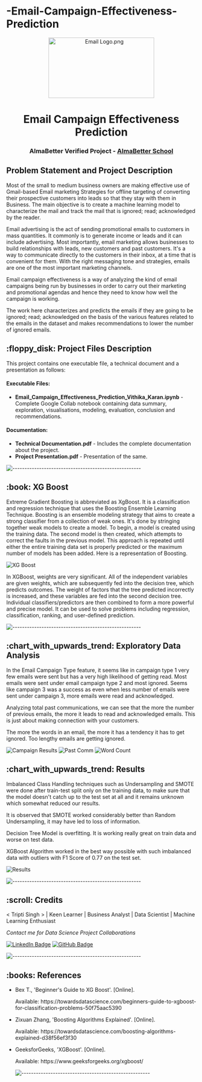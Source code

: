 # -Email-Campaign-Effectiveness-Prediction
<p align="center"> 
  <img src="image\email.jpg" alt="Email Logo.png" width="280px" height="160px">
</p>
<h1 align="center"> Email Campaign Effectiveness Prediction </h1>
<h3 align="center"> AlmaBetter Verified Project - <a href="https://www.almabetter.com/"> AlmaBetter School </a> </h5>

<p align="center"> 
</p>
<h2> Problem Statement and Project Description</h2>

<p>Most of the small to medium business owners are making effective use of Gmail-based Email marketing Strategies for offline targeting of converting their prospective customers into leads so that they stay with them in Business. The main objective is to create a machine learning model to characterize the mail and track the mail that is ignored; read; acknowledged by the reader. </p>

<p>Email advertising is the act of sending promotional emails to customers in mass quantities. It commonly is to generate income or leads and it can include advertising. Most importantly, email marketing allows businesses to build relationships with leads, new customers and past customers. It's a way to communicate directly to the customers in their inbox, at a time that is convenient for them. With the right messaging tone and strategies, emails are one of the most important marketing channels.

Email campaign effectiveness is a way of analyzing the kind of email campaigns being run by businesses in order to carry out their marketing and promotional agendas and hence they need to know how well the campaign is working.

The work here characterizes and predicts the emails if they are going to be ignored; read; acknowledged on the basis of the various features related to the emails in the dataset and makes recommendations to lower the number of ignored emails.<p>

<h2> :floppy_disk: Project Files Description</h2>

<p>This project contains one executable file, a technical document and a presentation as follows:</p>
<h4>Executable Files:</h4>
<ul>
  <li><b>Email_Campaign_Effectiveness_Prediction_Vithika_Karan.ipynb</b> - Complete Google Collab notebook containing data summary, exploration, visualisations, modeling, evaluation, conclusion and recommendations.</li>
</ul>

<h4>Documentation:</h4>
<ul>
  <li><b>Technical Documentation.pdf</b> - Includes the complete documentation about the project.</li>
  <li><b>Project Presentation.pdf</b> - Presentation of the same.</li>
</ul>

![-----------------------------------------------------](https://raw.githubusercontent.com/andreasbm/readme/master/assets/lines/rainbow.png)

<h2> :book: XG Boost</h2>

<p>Extreme Gradient Boosting is abbreviated as XgBoost. It is a classification and regression technique that uses the Boosting Ensemble Learning Technique. Boosting is an ensemble modeling strategy that aims to create a strong classifier from a collection of weak ones. It's done by stringing together weak models to create a model. To begin, a model is created using the training data. The second model is then created, which attempts to correct the faults in the previous model. This approach is repeated until either the entire training data set is properly predicted or the maximum number of models has been added. Here is a representation of Boosting.


<img src="image/boosting.png" alt="XG Boost" style="max-width:60%;"></p>

<p>In XGBoost, weights are very significant. All of the independent variables are given weights, which are subsequently fed into the decision tree, which predicts outcomes. The weight of factors that the tree predicted incorrectly is increased, and these variables are fed into the second decision tree. Individual classifiers/predictors are then combined to form a more powerful and precise model. It can be used to solve problems including regression, classification, ranking, and user-defined prediction.</p>


![-----------------------------------------------------](https://raw.githubusercontent.com/andreasbm/readme/master/assets/lines/rainbow.png)

<h2> :chart_with_upwards_trend: Exploratory Data Analysis</h2>
<p>In the Email Campaign Type feature, it seems like in campaign type 1 very few emails were sent but has a very high likelihood of getting read. Most emails were sent under email campaign type 2 and most ignored. Seems like campaign 3 was a success as even when less number of emails were sent under campaign 3, more emails were read and acknowledged.</p>

<p>Analyzing total past communications, we can see that the more the number of previous emails, the more it leads to read and acknowledged emails. This is just about making connection with your customers. </p>

<p>The more the words in an email, the more it has a tendency it has to get ignored. Too lengthy emails are getting ignored.</p>

<img src="image/campaign.png" alt="Campaign Results" style="max-width:40%;">
 <img src="image/pastcomm.png" alt="Past Comm" style="max-width:40%;">
<img src="image/wordcount.png" alt="Word Count" style="max-width:40%;"> 

<h2> :chart_with_upwards_trend: Results</h2>
<p> Imbalanced Class Handling techniques such as Undersampling and SMOTE were done after train-test split only on the training data, to make sure that the model doesn't catch up to the test set at all and it remains unknown which somewhat reduced our results.</p>

<p>It is observed that SMOTE worked considerably better than Random Undersampling, it may have led to loss of information.</p>

<p>Decision Tree Model is overfitting. It is working really great on train data and worse on test data.</p>
<p>XGBoost Algorithm worked in the best way possible with such imbalanced data with outliers with F1 Score of 0.77 on the test set.</p>

<img src="image/result.png" alt=" Results" style="max-width:70%;">


![-----------------------------------------------------](https://raw.githubusercontent.com/andreasbm/readme/master/assets/lines/rainbow.png)

<!-- CREDITS -->
<h2 id="credits"> :scroll: Credits</h2>

< Tripti Singh > | Keen Learner | Business Analyst | Data Scientist | Machine Learning Enthusiast

<p> <i> Contact me for Data Science Project Collaborations</i></p>


[![LinkedIn Badge](https://img.shields.io/badge/LinkedIn-0077B5?style=for-the-badge&logo=linkedin&logoColor=white)](https://www.linkedin.com/in/tripti-sikarwar-2172a1266/)
[![GitHub Badge](https://img.shields.io/badge/GitHub-100000?style=for-the-badge&logo=github&logoColor=white)](https://github.com/stripti8)


![-----------------------------------------------------](https://raw.githubusercontent.com/andreasbm/readme/master/assets/lines/rainbow.png)
<h2> :books: References</h2>
<ul>
  <li><p>Bex T., 'Beginner's Guide to XG Boost'. [Online].</p>
      <p>Available: https://towardsdatascience.com/beginners-guide-to-xgboost-for-classification-problems-50f75aac5390</p>
  </li>
  <li><p>Zixuan Zhang, 'Boosting Algorithms Explained'. [Online].</p>
      <p>Available: https://towardsdatascience.com/boosting-algorithms-explained-d38f56ef3f30</p>
  </li>
  <li><p>GeeksforGeeks, 'XGBoost'. [Online].</p>
      <p>Available: https://www.geeksforgeeks.org/xgboost/</p>
  </li>


![-----------------------------------------------------](https://raw.githubusercontent.com/andreasbm/readme/master/assets/lines/rainbow.png)
